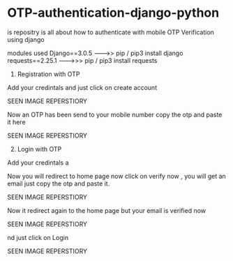 # OTP-authentication-django-python


is repositry is all about how to authenticate with mobile OTP Verification using django

modules used
Django==3.0.5 --->> pip / pip3 install django
requests==2.25.1 --->>> pip / pip3 install requests


1. Registration with OTP

Add your credintals and just click on create account


SEEN IMAGE REPERSTIORY

Now an OTP has been send to your mobile number copy the otp and paste it here

SEEN IMAGE REPERSTIORY


2. Login with OTP

Add your credintals a

Now you will redirect to home page now click on verify now , you will get an email just copy the otp and paste it.

SEEN IMAGE REPERSTIORY

Now it redirect again to the home page but your email is verified now

SEEN IMAGE REPERSTIORY

nd just click on Login

SEEN IMAGE REPERSTIORY

